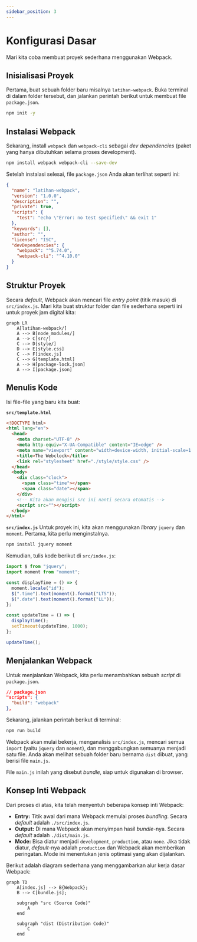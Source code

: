 ```yaml
---
sidebar_position: 3
---
```


# Konfigurasi Dasar

Mari kita coba membuat proyek sederhana menggunakan Webpack.

## Inisialisasi Proyek

Pertama, buat sebuah folder baru misalnya `latihan-webpack`. Buka terminal di dalam folder tersebut, dan jalankan perintah berikut untuk membuat file `package.json`.

```bash
npm init -y
```

## Instalasi Webpack

Sekarang, install `webpack` dan `webpack-cli` sebagai _dev dependencies_ (paket yang hanya dibutuhkan selama proses development).

```bash
npm install webpack webpack-cli --save-dev
```

Setelah instalasi selesai, file `package.json` Anda akan terlihat seperti ini:

```json
{
  "name": "latihan-webpack",
  "version": "1.0.0",
  "description": "",
  "private": true,
  "scripts": {
    "test": "echo \"Error: no test specified\" && exit 1"
  },
  "keywords": [],
  "author": "",
  "license": "ISC",
  "devDependencies": {
    "webpack": "^5.74.0",
    "webpack-cli": "^4.10.0"
  }
}
```

## Struktur Proyek

Secara _default_, Webpack akan mencari file _entry point_ (titik masuk) di `src/index.js`. Mari kita buat struktur folder dan file sederhana seperti ini untuk proyek jam digital kita:

```mermaid
graph LR
    A[latihan-webpack/]
    A --> B[node_modules/]
    A --> C[src/]
    C --> D[style/]
    D --> E[style.css]
    C --> F[index.js]
    C --> G[template.html]
    A --> H[package-lock.json]
    A --> I[package.json]
```

## Menulis Kode

Isi file-file yang baru kita buat:

**`src/template.html`**

```html
<!DOCTYPE html>
<html lang="en">
  <head>
    <meta charset="UTF-8" />
    <meta http-equiv="X-UA-Compatible" content="IE=edge" />
    <meta name="viewport" content="width=device-width, initial-scale=1.0" />
    <title>The Webclock</title>
    <link rel="stylesheet" href="./style/style.css" />
  </head>
  <body>
    <div class="clock">
      <span class="time"></span>
      <span class="date"></span>
    </div>
    <!-- Kita akan mengisi src ini nanti secara otomatis -->
    <script src=""></script>
  </body>
</html>
```

**`src/index.js`**
Untuk proyek ini, kita akan menggunakan _library_ `jquery` dan `moment`. Pertama, kita perlu menginstalnya.

```bash
npm install jquery moment
```

Kemudian, tulis kode berikut di `src/index.js`:

```javascript
import $ from "jquery";
import moment from "moment";

const displayTime = () => {
  moment.locale("id");
  $(".time").text(moment().format("LTS"));
  $(".date").text(moment().format("LL"));
};

const updateTime = () => {
  displayTime();
  setTimeout(updateTime, 1000);
};

updateTime();
```

## Menjalankan Webpack

Untuk menjalankan Webpack, kita perlu menambahkan sebuah _script_ di `package.json`.

```json
// package.json
"scripts": {
  "build": "webpack"
},
```

Sekarang, jalankan perintah berikut di terminal:

```bash
npm run build
```

Webpack akan mulai bekerja, menganalisis `src/index.js`, mencari semua `import` (yaitu `jquery` dan `moment`), dan menggabungkan semuanya menjadi satu file. Anda akan melihat sebuah folder baru bernama `dist` dibuat, yang berisi file `main.js`.

File `main.js` inilah yang disebut _bundle_, siap untuk digunakan di browser.

## Konsep Inti Webpack

Dari proses di atas, kita telah menyentuh beberapa konsep inti Webpack:

- **Entry:** Titik awal dari mana Webpack memulai proses _bundling_. Secara _default_ adalah `./src/index.js`.
- **Output:** Di mana Webpack akan menyimpan hasil _bundle_-nya. Secara _default_ adalah `./dist/main.js`.
- **Mode:** Bisa diatur menjadi `development`, `production`, atau `none`. Jika tidak diatur, _default_-nya adalah `production` dan Webpack akan memberikan peringatan. Mode ini menentukan jenis optimasi yang akan dijalankan.

Berikut adalah diagram sederhana yang menggambarkan alur kerja dasar Webpack:

```mermaid
graph TD
    A[index.js] --> B{Webpack};
    B --> C[bundle.js];

    subgraph "src (Source Code)"
        A
    end

    subgraph "dist (Distribution Code)"
        C
    end
```
